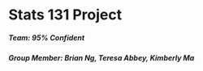 # Stats 131 Project

##### Team: 95% Confident
##### Group Member: Brian Ng, Teresa Abbey, Kimberly Ma

